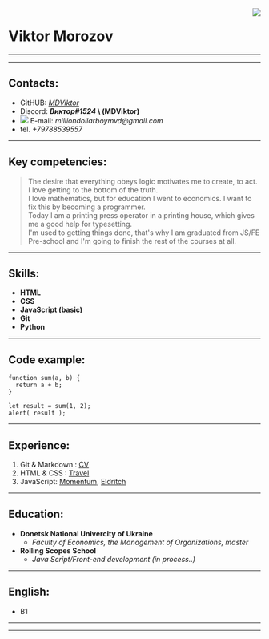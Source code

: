 <img align="right" src="https://media.discordapp.net/attachments/591539964005580812/1016071165791457381/foto.png">

# Viktor Morozov 
---
---

## Contacts:

- GitHUB: _[MDViktor](https://github.com/MDViktor)_
- Discord: **_Виктор#1524_ \ (MDViktor)**
- ![](https://icons.iconarchive.com/icons/cornmanthe3rd/metronome/16/Communication-email-blue-icon.png) E-mail: _milliondollarboymvd@gmail.com_
- tel. _+79788539557_

---
## Key competencies:

>The desire that everything obeys logic motivates me to create, to act.
>I love getting to the bottom of the truth. \
>I love mathematics, but for education I went to economics. 
>I want to fix this by becoming a programmer. \
>Today I am a printing press operator in a printing house,
>which gives me a good help for typesetting.\
>I'm used to getting things done, that's why I am graduated
>from JS/FE Pre-school and I'm going to finish the rest of
>the courses at all.
    
---
## Skills:

- **HTML**
- **CSS**
- **JavaScript (basic)**
- **Git**
- **Python**

---
## Code example:

``` 
function sum(a, b) {
  return a + b;
}

let result = sum(1, 2);
alert( result );
```
---
## Experience:

 1. Git & Markdown : [CV](https://mdviktor.github.io/rsschool-cv/cv)
 1. HTML & CSS : [Travel](https://rolling-scopes-school.github.io/mdviktor-JSFEPRESCHOOL2022Q2/travel/)
 1. JavaScript: [Momentum](https://rolling-scopes-school.github.io/mdviktor-JSFEPRESCHOOL2022Q2/momentum/), [Eldritch](https://mdviktor.github.io/eldritch-codejam/data/)

---
## Education:
- **Donetsk National Univercity of Ukraine**
    - _Faculty of Economics, the Management of Organizations, master_
- **Rolling Scopes School**
    - _Java Script/Front-end development (in process..)_
    
---
## English:
- B1 
---
---